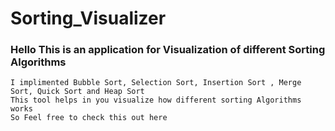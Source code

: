 # Sorting_Visualizer

### Hello This is an application for Visualization of different Sorting Algorithms
    I implimented Bubble Sort, Selection Sort, Insertion Sort , Merge Sort, Quick Sort and Heap Sort
    This tool helps in you visualize how different sorting Algorithms works
    So Feel free to check this out here
